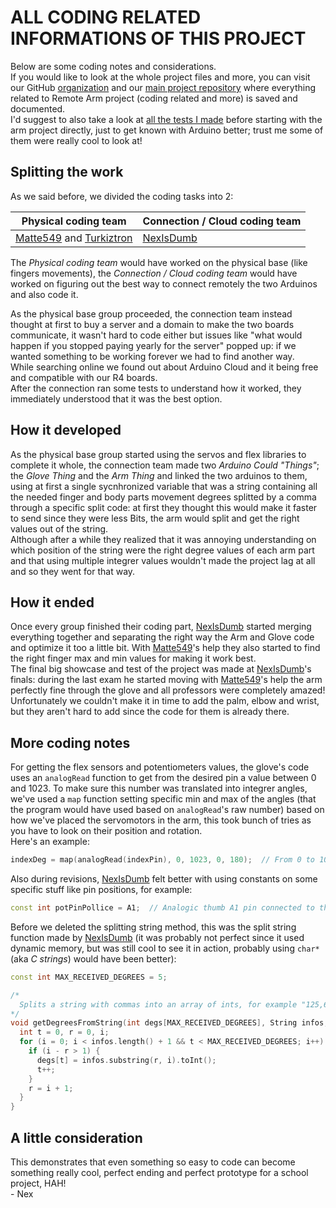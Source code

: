# ALL CODING RELATED INFORMATIONS OF THIS PROJECT
Below are some coding notes and considerations.<br>
If you would like to look at the whole project files and more, you can visit our GitHub [organization](https://github.com/The-Army-Hope) and our [main project repository](https://github.com/The-Army-Hope/RemoteArm) where everything related to Remote Arm project (coding related and more) is saved and documented.<br>
I'd suggest to also take a look at [all the tests I made](https://github.com/The-Army-Hope/Arduino-Tests) before starting with the arm project directly, just to get known with Arduino better; trust me some of them were really cool to look at!

## Splitting the work
As we said before, we divided the coding tasks into 2:

| Physical coding team                                                                    | Connection / Cloud coding team            |
| --------------------------------------------------------------------------------------- | ----------------------------------------- |
| [Matte549](https://github.com/Matte549) and [Turkiztron](https://github.com/turkiz-jpg) | [NexIsDumb](https://github.com/NexIsDumb) |

The _Physical coding team_ would have worked on the physical base (like fingers movements), the _Connection / Cloud coding team_ would have worked on figuring out the best way to connect remotely the two Arduinos and also code it.

As the physical base group proceeded, the connection team instead thought at first to buy a server and a domain to make the two boards communicate, it wasn't hard to code either but issues like "what would happen if you stopped paying yearly for the server" popped up: if we wanted something to be working forever we had to find another way.<br>
While searching online we found out about Arduino Cloud and it being free and compatible with our R4 boards.<br>
After the connection ran some tests to understand how it worked, they immediately understood that it was the best option.

## How it developed
As the physical base group started using the servos and flex libraries to complete it whole, the connection team made two _Arduino Could "Things"_; the _Glove Thing_ and the _Arm Thing_ and linked the two arduinos to them, using at first a single sycnhronized variable that was a string containing all the needed finger and body parts movement degrees splitted by a comma through a specific split code: at first they thought this would make it faster to send since they were less Bits, the arm would split and get the right values out of the string.<br>
Although after a while they realized that it was annoying understanding on which position of the string were the right degree values of each arm part and that using multiple integrer values wouldn't made the project lag at all and so they went for that way.

## How it ended
Once every group finished their coding part, [NexIsDumb](https://github.com/NexIsDumb) started merging everything together and separating the right way the Arm and Glove code and optimize it too a little bit. With [Matte549](https://github.com/Matte549)'s help they also started to find the right finger max and min values for making it work best.<br>
The final big showcase and test of the project was made at [NexIsDumb](https://github.com/NexIsDumb)'s finals: during the last exam he started moving with [Matte549](https://github.com/Matte549)'s help the arm perfectly fine through the glove and all professors were completely amazed!<br>
Unfortunately we couldn't make it in time to add the palm, elbow and wrist, but they aren't hard to add since the code for them is already there.

## More coding notes
For getting the flex sensors and potentiometers values, the glove's code uses an `analogRead` function to get from the desired pin a value between 0 and 1023. To make sure this number was translated into integrer angles, we've used a `map` function setting specific min and max of the angles (that the program would have used based on `analogRead`'s raw number) based on how we've placed the servomotors in the arm, this took bunch of tries as you have to look on their position and rotation.<br>
Here's an example:
```ino
indexDeg = map(analogRead(indexPin), 0, 1023, 0, 180);  // From 0 to 1023, the raw number will be translated to: 0 to 180
```

Also during revisions, [NexIsDumb](https://github.com/NexIsDumb) felt better with using constants on some specific stuff like pin positions, for example:
```ino
const int potPinPollice = A1;  // Analogic thumb A1 pin connected to the potentiometer
```

Before we deleted the splitting string method, this was the split string function made by [NexIsDumb](https://github.com/NexIsDumb) (it was probably not perfect since it used dynamic memory, but was still cool to see it in action, probably using `char*` (aka _C strings_) would have been better):
```ino
const int MAX_RECEIVED_DEGREES = 5;

/*
  Splits a string with commas into an array of ints, for example "125,65,34" => [125,65,34]
*/
void getDegreesFromString(int degs[MAX_RECEIVED_DEGREES], String infos, char delim = ',') {
  int t = 0, r = 0, i;
  for (i = 0; i < infos.length() + 1 && t < MAX_RECEIVED_DEGREES; i++) if (infos[i] == delim || i == infos.length()) {
    if (i - r > 1) {
      degs[t] = infos.substring(r, i).toInt();
      t++;
    }
    r = i + 1;
  }
}
```

## A little consideration
This demonstrates that even something so easy to code can become something really cool, perfect ending and perfect prototype for a school project, HAH!<br>
\- Nex